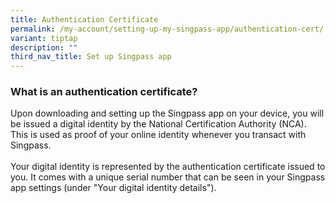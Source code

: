 ```yaml
---
title: Authentication Certificate
permalink: /my-account/setting-up-my-singpass-app/authentication-cert/
variant: tiptap
description: ""
third_nav_title: Set up Singpass app
---
```

<h3>What is an authentication certificate?</h3>
<p>Upon downloading and setting up the Singpass app on your device, you will
be issued a digital identity by the National Certification Authority (NCA).
This is used as proof of your online identity whenever you transact with
Singpass.
<br>
<br>Your digital identity is represented by the authentication certificate
issued to you. It comes with a unique serial number that can be seen in
your Singpass app settings (under "Your digital identity details").</p>